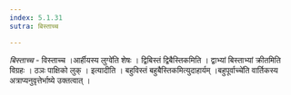 ```yaml
---
index: 5.1.31
sutra: बिस्ताच्च

---
```

_बिस्ताच्च_ - विस्ताच्च ।आर्हीयस्य लुग्वे॑ति शेषः । द्विबिस्तं द्विबैस्तिकमिति । द्वाभ्यां बिस्ताभ्यां क्रीतमिति विग्रहः । ठञः पाक्षिको लुक् । इत्यादीति । बहुविस्तं बहुबैस्तिकमित्युदाहार्यम् ।बहुपूर्वाच्चे॑ति वार्तिकस्य अत्राप्यनुवृत्तेर्भाष्ये उक्तत्वात् ।
